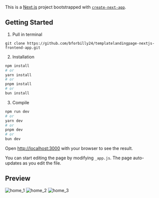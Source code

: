 This is a [Next.js](https://nextjs.org/) project bootstrapped with [`create-next-app`](https://github.com/vercel/next.js/tree/canary/packages/create-next-app).

## Getting Started

>
1. Pull in terminal
```
git clone https://github.com/bforbilly24/templatelandingpage-nextjs-frontend-app.git
```
>
2. Installation
```bash
npm install
# or
yarn install
# or
pnpm install
# or
bun install
```
>
3. Compile
```bash
npm run dev
# or
yarn dev
# or
pnpm dev
# or
bun dev
```

Open [http://localhost:3000](http://localhost:3000) with your browser to see the result.

You can start editing the page by modifying `_app.js`. The page auto-updates as you edit the file.


## Preview

<img  alt="home_1" src="https://github.com/bforbilly24/templatelandingpage-nextjs-frontend-app/assets/93701344/2e4559d7-0e5c-4390-9514-831e71efee4e">
<img alt="home_2" src="https://github.com/bforbilly24/templatelandingpage-nextjs-frontend-app/assets/93701344/e2a6c0b2-c57a-46a4-9b2f-88e1c792a2f1">
<img alt="home_3" src="https://github.com/bforbilly24/templatelandingpage-nextjs-frontend-app/assets/93701344/3003afb9-1098-42cf-b1ce-5b58150d5156">
